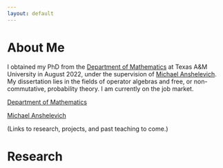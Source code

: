 ```yaml
---
layout: default
---
```

# About Me

I obtained my PhD from the [Department of Mathematics](https://math.tamu.edu/) at Texas A&M University in August 2022, under the supervision of [Michael Anshelevich](https://math.tamu.edu/~manshel/). My dissertation lies in the fields of operator algebras and free, or non-commutative, probability theory. I am currently on the job market.

<p class="view"><a href="{{ https://math.tamu.edu }}">Department of Mathematics</a></p>

<p class="view"><a href="{{ https://math.tamu.edu/~manshel/ }}">Michael Anshelevich</a></p>

(Links to research, projects, and past teaching to come.)

# Research


